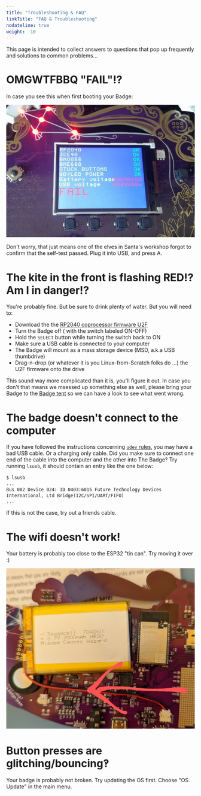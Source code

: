 ```yaml
---
title: "Troubleshooting & FAQ"
linkTitle: "FAQ & Troubleshooting"
nodateline: true
weight: -10
---
```


This page is intended to collect answers to questions that pop up frequently and
solutions to common problems...

# OMGWTFBBQ "FAIL"!?

In case you see this when first booting your Badge:

![OMG, Fail!?](bootfailure.jpg)

Don't worry, that just means one of the elves in Santa's workshop forgot to
confirm that the self-test passed. Plug it into USB, and press A.


# The kite in the front is flashing RED!? Am I in danger!?

You're probably fine. But be sure to drink plenty of water.
But you will need to:

- Download the the [RP2040 coprocessor firmware U2F](https://github.com/badgeteam/ota/blob/master/mch2022-rp2040/mch2022.uf2)
- Turn the Badge off ( with the switch labeled ON-OFF)
- Hold the `SELECT` button while turning the switch back to ON
- Make sure a USB cable is connected to your computer
- The Badge will mount as a mass storage device (MSD, a.k.a USB thumbdrive)
- Drag-n-drop (or whatever it is you Linux-from-Scratch folks do ...) the U2F firmware onto the drive

This sound way more complicated than it is, you'll figure it out. In case you
don't that means we msessed up something else as well, please bring your Badge
to the [Badge tent](https://map.mch2022.org/#map=20/5.5274/52.2839/0) so we can
have a look to see what went wrong.

# The badge doesn't connect to the computer

If you have followed the instructions concerning [`udev`
rules](/docs/badges/mch2022/software-development/#linux-permissions), you may
have a bad USB cable. Or a charging only cable. Did you make sure to connect
one end of the cable into the computer and the other into The Badge?  Try
running `lsusb`, it should contain an entry like the one below:

```
$ lsusb
...
Bus 002 Device 024: ID 0403:6015 Future Technology Devices International, Ltd Bridge(I2C/SPI/UART/FIFO)
...

```

If this is not the case, try out a friends cable.

# The wifi doesn't work!

Your battery is probably too close to the ESP32 "tin can". Try moving it over :)

![Move battery in this direction](battery.jpg)

# Button presses are glitching/bouncing‽

Your badge is probably not broken. Try updating the OS first. Choose "OS
Update" in the main menu.
